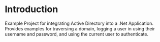 # Introduction
Example Project for integrating Active Directory into a .Net Application. 
Provides examples for traversing a domain, logging a user in using their username and password, and using the current user to authenticate.
